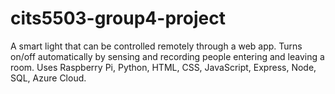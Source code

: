 # cits5503-group4-project
A smart light that can be controlled remotely through a web app.
Turns on/off automatically by sensing and recording people entering and leaving a room.
Uses Raspberry Pi, Python, HTML, CSS, JavaScript, Express, Node, SQL, Azure Cloud.
